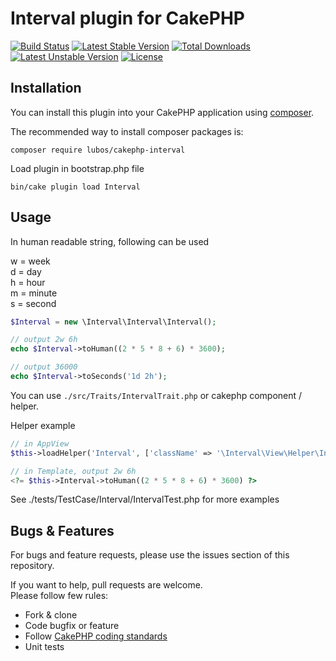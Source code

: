 # Interval plugin for CakePHP

[![Build Status](https://travis-ci.org/LubosRemplik/CakePHP-Interval.svg)](https://travis-ci.org/LubosRemplik/CakePHP-Interval)
[![Latest Stable Version](https://poser.pugx.org/lubos/cakephp-interval/v/stable.svg)](https://packagist.org/packages/lubos/cakephp-interval) 
[![Total Downloads](https://poser.pugx.org/lubos/cakephp-interval/downloads.svg)](https://packagist.org/packages/lubos/cakephp-interval) 
[![Latest Unstable Version](https://poser.pugx.org/lubos/cakephp-interval/v/unstable.svg)](https://packagist.org/packages/lubos/cakephp-interval) 
[![License](https://poser.pugx.org/lubos/cakephp-interval/license.svg)](https://packagist.org/packages/lubos/cakephp-interval)

## Installation

You can install this plugin into your CakePHP application using [composer](http://getcomposer.org).

The recommended way to install composer packages is:

```
composer require lubos/cakephp-interval
```

Load plugin in bootstrap.php file

```
bin/cake plugin load Interval
```

## Usage

In human readable string, following can be used

 w = week  
 d = day  
 h = hour  
 m = minute  
 s = second  

```php
$Interval = new \Interval\Interval\Interval();

// output 2w 6h
echo $Interval->toHuman((2 * 5 * 8 + 6) * 3600);

// output 36000
echo $Interval->toSeconds('1d 2h');
```

You can use `./src/Traits/IntervalTrait.php` or cakephp component / helper.

Helper example
```php
// in AppView
$this->loadHelper('Interval', ['className' => '\Interval\View\Helper\IntervalHelper']);

// in Template, output 2w 6h
<?= $this->Interval->toHuman((2 * 5 * 8 + 6) * 3600) ?>
```

See ./tests/TestCase/Interval/IntervalTest.php for more examples

## Bugs & Features

For bugs and feature requests, please use the issues section of this repository.

If you want to help, pull requests are welcome.  
Please follow few rules:  

- Fork & clone
- Code bugfix or feature
- Follow [CakePHP coding standards](https://github.com/cakephp/cakephp-codesniffer)
- Unit tests
